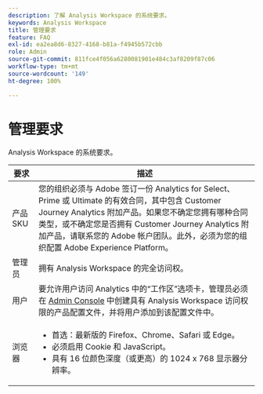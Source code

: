 ```yaml
---
description: 了解 Analysis Workspace 的系统要求。
keywords: Analysis Workspace
title: 管理要求
feature: FAQ
exl-id: ea2ea8d6-8327-4168-b81a-f4945b572cbb
role: Admin
source-git-commit: 811fce4f056a6280081901e484c3af8209f87c06
workflow-type: tm+mt
source-wordcount: '149'
ht-degree: 100%

---
```


# 管理要求

Analysis Workspace 的系统要求。

| 要求 | 描述 |
|--- |--- |
| 产品 SKU | 您的组织必须与 Adobe 签订一份 Analytics for Select、Prime 或 Ultimate 的有效合同，其中包含 Customer Journey Analytics 附加产品。如果您不确定您拥有哪种合同类型，或不确定您是否拥有 Customer Journey Analytics 附加产品，请联系您的 Adobe 帐户团队。此外，必须为您的组织配置 Adobe Experience Platform。 |
| 管理员 | 拥有 Analysis Workspace 的完全访问权。 |
| 用户 | 要允许用户访问 Analytics 中的“工作区”选项卡，管理员必须在 [Admin Console](https://experienceleague.adobe.com/docs/analytics/admin/admin-console/permissions/product-profile.html) 中创建具有 Analysis Workspace 访问权限的产品配置文件，并将用户添加到该配置文件中。 |
| 浏览器 | <ul><li>首选：最新版的 Firefox、Chrome、Safari 或 Edge。</li><li>必须启用 Cookie 和 JavaScript。</li><li>具有 16 位颜色深度（或更高）的 1024 x 768 显示器分辨率。</li></ul> |

